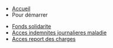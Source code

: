 - [Accueil](/)
- Pour démarrer

* [Fonds solidarite](./docs/content/fonds-solidarite.md)
* [Acces indemnites journalieres maladie](./docs/content/acces-indemnites-journalieres-maladie.md)
* [Acces report des charges](./docs/content/acces-report-des-charges.md)
